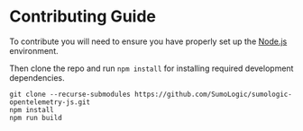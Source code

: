 # Contributing Guide

To contribute you will need to ensure you have properly set up the [Node.js](https://nodejs.org/en/) environment.

Then clone the repo and run `npm install` for installing required development dependencies.

```text
git clone --recurse-submodules https://github.com/SumoLogic/sumologic-opentelemetry-js.git
npm install
npm run build
```
